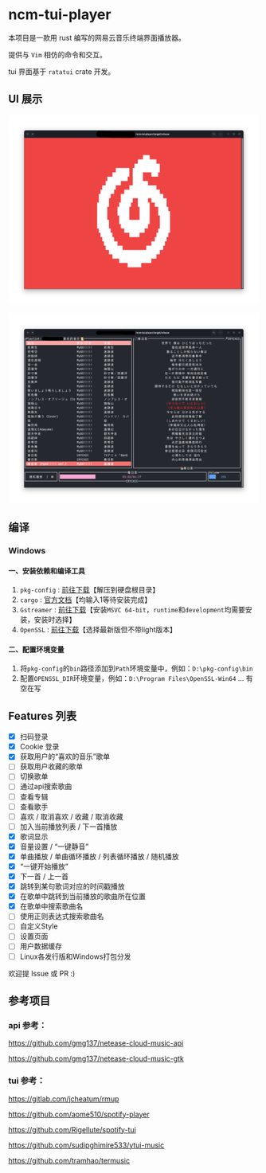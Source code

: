 # ncm-tui-player

本项目是一款用 rust 编写的网易云音乐终端界面播放器。

提供与 `Vim` 相仿的命令和交互。

tui 界面基于 `ratatui` crate 开发。

## UI 展示

![launch_screen](./doc/launch_screen.png)

![main_screen](./doc/main_screen.png)

## 编译

### Windows

#### 一、安装依赖和编译工具

1. `pkg-config` : [前往下载](https://gitcode.com/open-source-toolkit/04bca/blob/main/pkg-config-lite-0.28-1_bin-win32_2022%E6%9C%80%E6%96%B0%E7%89%88.zip)【解压到硬盘根目录】
2. `cargo` : [官方文档](https://rustwiki.org/zh-CN/cargo/getting-started/installation.html)【均输入1等待安装完成】
3. `Gstreamer` : [前往下载](https://gstreamer.freedesktop.org/download)【安装`MSVC 64-bit`，`runtime`和`development`均需要安装，安装时选择】
4. `OpenSSL` : [前往下载](https://slproweb.com/products/Win32OpenSSL.html)【选择最新版但不带light版本】

#### 二、配置环境变量
1. 将`pkg-config`的`bin`路径添加到`Path`环境变量中，例如：`D:\pkg-config\bin`
2. 配置`OPENSSL_DIR`环境变量，例如：`D:\Program Files\OpenSSL-Win64`
... 有空在写

## Features 列表

- [x] 扫码登录
- [x] Cookie 登录
- [x] 获取用户的“喜欢的音乐”歌单
- [ ] 获取用户收藏的歌单
- [ ] 切换歌单
- [ ] 通过api搜索歌曲
- [ ] 查看专辑
- [ ] 查看歌手
- [ ] 喜欢 / 取消喜欢 / 收藏 / 取消收藏
- [ ] 加入当前播放列表 / 下一首播放
- [x] 歌词显示
- [x] 音量设置 / “一键静音”
- [x] 单曲播放 / 单曲循环播放 / 列表循环播放 / 随机播放
- [x] “一键开始播放”
- [x] 下一首 / 上一首
- [x] 跳转到某句歌词对应的时间戳播放
- [x] 在歌单中跳转到当前播放的歌曲所在位置
- [x] 在歌单中搜索歌曲名
- [ ] 使用正则表达式搜索歌曲名
- [ ] 自定义Style
- [ ] 设置页面
- [ ] 用户数据缓存
- [ ] Linux各发行版和Windows打包分发

欢迎提 Issue 或 PR :)

## 参考项目

### api 参考：

https://github.com/gmg137/netease-cloud-music-api

https://github.com/gmg137/netease-cloud-music-gtk

### tui 参考：

https://gitlab.com/jcheatum/rmup

https://github.com/aome510/spotify-player

https://github.com/Rigellute/spotify-tui

https://github.com/sudipghimire533/ytui-music

https://github.com/tramhao/termusic